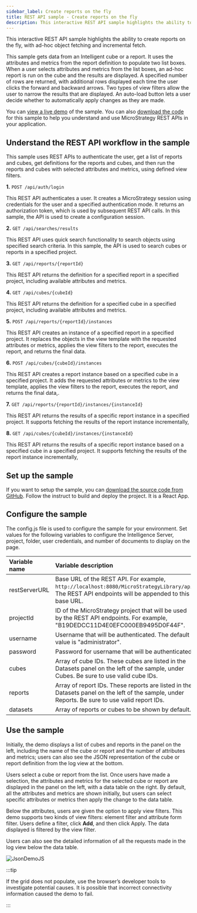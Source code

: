 ```yaml
---
sidebar_label: Create reports on the fly
title: REST API sample - Create reports on the fly
description: This interactive REST API sample highlights the ability to create reports on the fly, with ad-hoc object fetching and incremental fetch.
---
```


This interactive REST API sample highlights the ability to create reports on the fly, with ad-hoc object fetching and incremental fetch.

This sample gets data from an Intelligent cube or a report. It uses the attributes and metrics from the report definition to populate two list boxes. When a user selects attributes and metrics from the list boxes, an ad-hoc report is run on the cube and the results are displayed. A specified number of rows are returned, with additional rows displayed each time the user clicks the forward and backward arrows. Two types of view filters allow the user to narrow the results that are displayed. An auto-load button lets a user decide whether to automatically apply changes as they are made.

You can [view a live demo](https://microstrategy.github.io/data-api-demo/site/) of the sample. You can also [download the code](https://github.com/microstrategy/data-api-demo/) for this sample to help you understand and use MicroStrategy REST APIs in your application.

## Understand the REST API workflow in the sample

This sample uses REST APIs to authenticate the user, get a list of reports and cubes, get definitions for the reports and cubes, and then run the reports and cubes with selected attributes and metrics, using defined view filters.

**1.** `POST /api/auth/login`

This REST API authenticates a user. It creates a MicroStrategy session using credentials for the user and a specified authentication mode. It returns an authorization token, which is used by subsequent REST API calls. In this sample, the API is used to create a configuration session.

**2.** `GET /api/searches/results`

This REST API uses quick search functionality to search objects using specified search criteria. In this sample, the API is used to search cubes or reports in a specified project.

**3.** `GET /api/reports/{reportId}`

This REST API returns the definition for a specified report in a specified project, including available attributes and metrics.

**4.** `GET /api/cubes/{cubeId}`

This REST API returns the definition for a specified cube in a specified project, including available attributes and metrics.

**5.** `POST /api/reports/{reportId}/instances`

This REST API creates an instance of a specified report in a specified project. It replaces the objects in the view template with the requested attributes or metrics, applies the view filters to the report, executes the report, and returns the final data.

**6.** `POST /api/cubes/{cubeId}/instances`

This REST API creates a report instance based on a specified cube in a specified project. It adds the requested attributes or metrics to the view template, applies the view filters to the report, executes the report, and returns the final data,.

**7.** `GET /api/reports/{reportId}/instances/{instanceId}`

This REST API returns the results of a specific report instance in a specified project. It supports fetching the results of the report instance incrementally,

**8.** `GET /api/cubes/{cubeId}/instances/{instanceId}`

This REST API returns the results of a specific report instance based on a specified cube in a specified project. It supports fetching the results of the report instance incrementally,

## Set up the sample

If you want to setup the sample, you can [download the source code from GitHub](https://github.com/microstrategy/data-api-demo/). Follow the instruct to build and deploy the project. It is a React App.

## Configure the sample

The config.js file is used to configure the sample for your environment. Set values for the following variables to configure the Intelligence Server, project, folder, user credentials, and number of documents to display on the page.

| Variable name | Variable description                                                                                                                               |
| :------------ | :------------------------------------------------------------------------------------------------------------------------------------------------- |
| restServerURL | Base URL of the REST API. For example, `http://localhost:8080/MicroStrategyLibrary/api`. The REST API endpoints will be appended to this base URL. |
| projectId     | ID of the MicroStrategy project that will be used by the REST API endpoints. For example, "B19DEDCC11D4E0EFC000EB9495D0F44F".                      |
| username      | Username that will be authenticated. The default value is "administrator".                                                                         |
| password      | Password for username that will be authenticated.                                                                                                  |
| cubes         | Array of cube IDs. These cubes are listed in the Datasets panel on the left of the sample, under Cubes. Be sure to use valid cube IDs.             |
| reports       | Array of report IDs. These reports are listed in the Datasets panel on the left of the sample, under Reports. Be sure to use valid report IDs.     |
| datasets      | Array of reports or cubes to be shown by default.                                                                                                  |

## Use the sample

Initially, the demo displays a list of cubes and reports in the panel on the left, including the name of the cube or report and the number of attributes and metrics; users can also see the JSON representation of the cube or report definition from the log view at the bottom.

Users select a cube or report from the list. Once users have made a selection, the attributes and metrics for the selected cube or report are displayed in the panel on the left, with a data table on the right. By default, all the attributes and metrics are shown initially, but users can select specific attributes or metrics then apply the change to the data table.

Below the attributes, users are given the option to apply view filters. This demo supports two kinds of view filters: element filter and attribute form filter. Users define a filter, click **Add**, and then click Apply. The data displayed is filtered by the view filter.

Users can also see the detailed information of all the requests made in the log view below the data table.

![JsonDemoJS](../images/JsonDemoJS.png)

:::tip

If the grid does not populate, use the browser’s developer tools to investigate potential causes. It is possible that incorrect connectivity information caused the demo to fail.

:::
